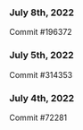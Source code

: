 ### July 8th, 2022

Commit #196372

### July 5th, 2022

Commit #314353


### July 4th, 2022

Commit #72281
